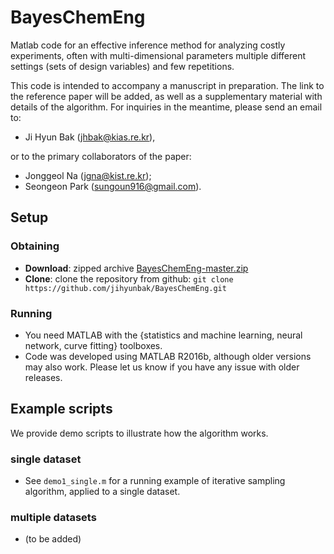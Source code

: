 BayesChemEng
============


Matlab code for an effective inference method for analyzing costly experiments, often with multi-dimensional parameters multiple different settings (sets of design variables) and few repetitions.

This code is intended to accompany a manuscript in preparation. The link to the reference paper will be added, as well as a supplementary material with details of the algorithm. For inquiries in the meantime, please send an email to:

* Ji Hyun Bak (jhbak@kias.re.kr),

or to the primary collaborators of the paper:

* Jonggeol Na (jgna@kist.re.kr);
* Seongeon Park (sungoun916@gmail.com).

## Setup

### Obtaining

* **Download**:   zipped archive  [BayesChemEng-master.zip](https://github.com/jihyunbak/BayesChemEng/archive/master.zip)
* **Clone**: clone the repository from github: ```git clone https://github.com/jihyunbak/BayesChemEng.git```

### Running

* You need MATLAB with the {statistics and machine learning, neural network, curve fitting} toolboxes.
* Code was developed using MATLAB R2016b, although older versions may also work. Please let us know if you have any issue with older releases.



## Example scripts

We provide demo scripts to illustrate how the algorithm works.

### single dataset

* See `demo1_single.m` for a running example of iterative sampling algorithm, applied to a single dataset.

### multiple datasets

* (to be added)

